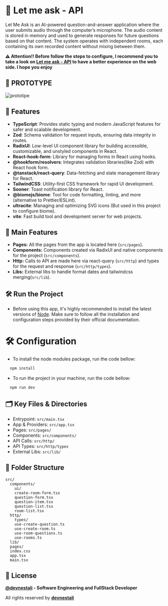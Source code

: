 # 🤖 Let me ask - API

Let Me Ask is an AI-powered question-and-answer application where the user submits audio through the computer’s microphone. The audio content is stored in memory and used to generate responses for future questions based on that content. The system operates with independent rooms, each containing its own recorded content without mixing between them.

**⚠️ Attention!! Before follow the steps to configure, I recommend you to take a look on [Let me ask - API](https://github.com/devnestali/let-me-ask-server) to have a better experience on the web side. I hope you enjoy**

## 🤖 PROTOTYPE

![prototipe](https://github.com/user-attachments/assets/78b78fae-31dc-4ac8-8d33-0e60757cc96f)

## 📒 Features

- **TypeScript**: Provides static typing and modern JavaScript features for safer and scalable development.
- **Zod**: Schema validation for request inputs, ensuring data integrity in routes.
- **RadixUI**: Low-level UI component library for building accessible, customizable, and unstyled components in React.
- **React-hook-form**: Library for managing forms in React using hooks.
- **@hookform/resolvers**: Integrates validation libraries(like Zod) with React hook form.
- **@tanstack/react-query**: Data-fetching and state management library for React.
- **TailwindCSS**: Utility-first CSS framework for rapid UI development.
- **Sooner**: Toast notification library for React.
- **@biomejs/biome**: Tool for code formatting, linting, and more (alternative to Prettier/ESLint).
- **ultracite**: Managing and optimizing SVG icons (But used in this project to configure biome).
- **vite**: Fast build tool and development server for web projects.

## 📇 Main Features
- **Pages:** All the pages from the app is located here (`src/pages`).
- **Components:** Components created via RadixUI and native components for the project (`src/components`).
- **Http:** Calls to API are made here via react-query (`src/http`) and types for the request and response (`src/http/types`).
- **Libs:** External libs to handle format dates and tailwindcss merging(`src/lib`).

## 🛠️ Run the Project

- Before using this app, it's highly recommended to install the latest versions of [Node](https://nodejs.org/). Make sure to follow all the installation and configuration steps provided by their official documentation.

# 🛠️ Configuration

  - To install the node modules package, run the code bellow:
  ```bash
    npm install
  ```

  - To run the project in your machine, run the code bellow:
  ```bash
    npm run dev
  ```

## 🗂️ Key Files & Directories
- Entrypoint: `src/main.tsx`
- App & Providers: `src/app.tsx`
- Pages: `src/pages/`
- Components: `src/components/`
- API Calls: `src/http/`
- API Types: `src/http/types`
- External Libs: `src/lib/`

## 📂 Folder Structure

```
src/
  components/
    ui/
    create-room-form.tsx
    question-form.tsx
    question-item.tsx
    question-list.tsx
    room-list.tsx
  http/
    types/
    use-create-question.ts
    use-create-room.ts
    use-room-questions.ts
    use-rooms.ts
  lib/    
  pages/
  index.css
  app.tsx
  main.tsx
```

## 🚀 License

**[@devnestali]('https://github.com/devnestali') - Software Engineering and FullStack Developer**



All rights reserved by **[devnestali]('https://github.com/devnestali')**

